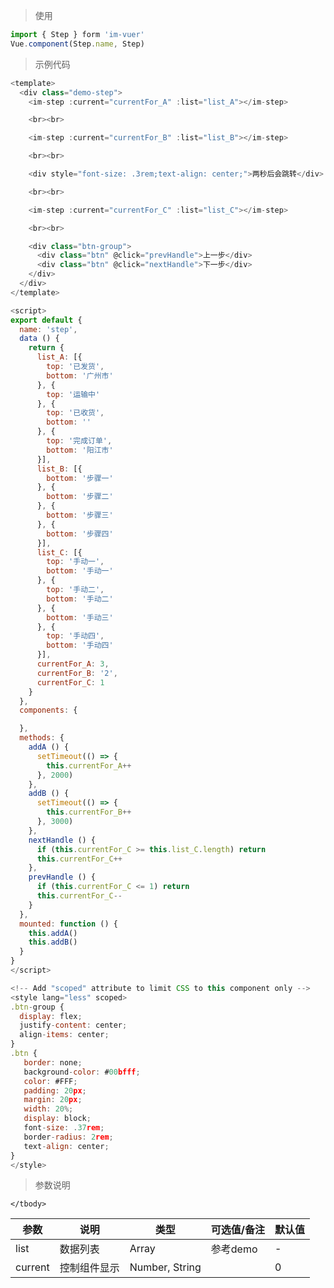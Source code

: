 > 使用

```js
import { Step } form 'im-vuer'
Vue.component(Step.name, Step)
```

> 示例代码

```js
<template>
  <div class="demo-step">
    <im-step :current="currentFor_A" :list="list_A"></im-step>

    <br><br>

    <im-step :current="currentFor_B" :list="list_B"></im-step>

    <br><br>

    <div style="font-size: .3rem;text-align: center;">两秒后会跳转</div>

    <br><br>

    <im-step :current="currentFor_C" :list="list_C"></im-step>

    <br><br>

    <div class="btn-group">
      <div class="btn" @click="prevHandle">上一步</div>
      <div class="btn" @click="nextHandle">下一步</div>
    </div>
  </div>
</template>

<script>
export default {
  name: 'step',
  data () {
    return {
      list_A: [{
        top: '已发货',
        bottom: '广州市'
      }, {
        top: '运输中'
      }, {
        top: '已收货',
        bottom: ''
      }, {
        top: '完成订单',
        bottom: '阳江市'
      }],
      list_B: [{
        bottom: '步骤一'
      }, {
        bottom: '步骤二'
      }, {
        bottom: '步骤三'
      }, {
        bottom: '步骤四'
      }],
      list_C: [{
        top: '手动一',
        bottom: '手动一'
      }, {
        top: '手动二',
        bottom: '手动二'
      }, {
        bottom: '手动三'
      }, {
        top: '手动四',
        bottom: '手动四'
      }],
      currentFor_A: 3,
      currentFor_B: '2',
      currentFor_C: 1
    }
  },
  components: {

  },
  methods: {
    addA () {
      setTimeout(() => {
        this.currentFor_A++
      }, 2000)
    },
    addB () {
      setTimeout(() => {
        this.currentFor_B++
      }, 3000)
    },
    nextHandle () {
      if (this.currentFor_C >= this.list_C.length) return
      this.currentFor_C++
    },
    prevHandle () {
      if (this.currentFor_C <= 1) return
      this.currentFor_C--
    }
  },
  mounted: function () {
    this.addA()
    this.addB()
  }
}
</script>

<!-- Add "scoped" attribute to limit CSS to this component only -->
<style lang="less" scoped>
.btn-group {
  display: flex;
  justify-content: center;
  align-items: center;
}
.btn {
   border: none;
   background-color: #00bfff;
   color: #FFF;
   padding: 20px;
   margin: 20px;
   width: 20%;
   display: block;
   font-size: .37rem;
   border-radius: 2rem;
   text-align: center;
}
</style>

```
> 参数说明
<div>
  <table>
    <thead>
      <tr>
        <th>参数</th> 
        <th>说明</th> 
        <th>类型</th> 
        <th>可选值/备注</th> 
        <th>默认值</th>
      </tr>
    </thead> 
    <tbody>
      <tr>
        <td>list</td> 
        <td>数据列表</td> 
        <td>Array</td> 
        <td>参考demo</td> 
        <td>-</td>
      </tr>
      <tr>
        <td>current</td> 
        <td>控制组件显示</td> 
        <td>Number, String</td> 
        <td></td> 
        <td>0</td>
      </tr>
      
    </tbody>
  </table>
</div>